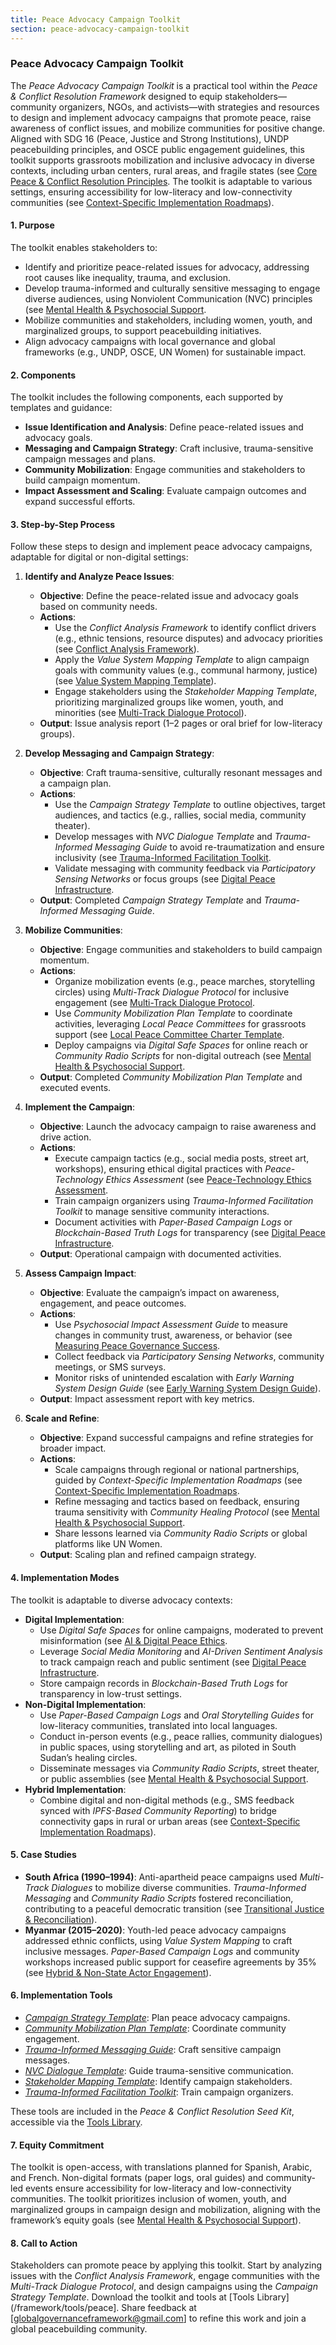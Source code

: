 ```yaml
---
title: Peace Advocacy Campaign Toolkit
section: peace-advocacy-campaign-toolkit
---
```


### Peace Advocacy Campaign Toolkit

The *Peace Advocacy Campaign Toolkit* is a practical tool within the *Peace & Conflict Resolution Framework* designed to equip stakeholders—community organizers, NGOs, and activists—with strategies and resources to design and implement advocacy campaigns that promote peace, raise awareness of conflict issues, and mobilize communities for positive change. Aligned with SDG 16 (Peace, Justice and Strong Institutions), UNDP peacebuilding principles, and OSCE public engagement guidelines, this toolkit supports grassroots mobilization and inclusive advocacy in diverse contexts, including urban centers, rural areas, and fragile states (see [Core Peace & Conflict Resolution Principles](/framework/docs/implementation/peace#core-principles]). The toolkit is adaptable to various settings, ensuring accessibility for low-literacy and low-connectivity communities (see [Context-Specific Implementation Roadmaps](/framework/docs/implementation/peace#context-specific-roadmaps)).

#### 1. Purpose
The toolkit enables stakeholders to:
- Identify and prioritize peace-related issues for advocacy, addressing root causes like inequality, trauma, and exclusion.
- Develop trauma-informed and culturally sensitive messaging to engage diverse audiences, using Nonviolent Communication (NVC) principles (see [Mental Health & Psychosocial Support](/framework/docs/implementation/peace#mental-health]).
- Mobilize communities and stakeholders, including women, youth, and marginalized groups, to support peacebuilding initiatives.
- Align advocacy campaigns with local governance and global frameworks (e.g., UNDP, OSCE, UN Women) for sustainable impact.

#### 2. Components
The toolkit includes the following components, each supported by templates and guidance:
- **Issue Identification and Analysis**: Define peace-related issues and advocacy goals.
- **Messaging and Campaign Strategy**: Craft inclusive, trauma-sensitive campaign messages and plans.
- **Community Mobilization**: Engage communities and stakeholders to build campaign momentum.
- **Impact Assessment and Scaling**: Evaluate campaign outcomes and expand successful efforts.

#### 3. Step-by-Step Process
Follow these steps to design and implement peace advocacy campaigns, adaptable for digital or non-digital settings:

1. **Identify and Analyze Peace Issues**:
   - **Objective**: Define the peace-related issue and advocacy goals based on community needs.
   - **Actions**:
     - Use the *Conflict Analysis Framework* to identify conflict drivers (e.g., ethnic tensions, resource disputes) and advocacy priorities (see [Conflict Analysis Framework](/framework/docs/implementation/peace#conflict-analysis-framework)).
     - Apply the *Value System Mapping Template* to align campaign goals with community values (e.g., communal harmony, justice) (see [Value System Mapping Template](/framework/docs/implementation/peace#value-system-mapping-template)).
     - Engage stakeholders using the *Stakeholder Mapping Template*, prioritizing marginalized groups like women, youth, and minorities (see [Multi-Track Dialogue Protocol](/framework/docs/implementation/peace#multi-track-dialogue-protocol)).
   - **Output**: Issue analysis report (1–2 pages or oral brief for low-literacy groups).

2. **Develop Messaging and Campaign Strategy**:
   - **Objective**: Craft trauma-sensitive, culturally resonant messages and a campaign plan.
   - **Actions**:
     - Use the *Campaign Strategy Template* to outline objectives, target audiences, and tactics (e.g., rallies, social media, community theater).
     - Develop messages with *NVC Dialogue Template* and *Trauma-Informed Messaging Guide* to avoid re-traumatization and ensure inclusivity (see [Trauma-Informed Facilitation Toolkit](/framework/docs/implementation/peace#trauma-informed-toolkit]).
     - Validate messaging with community feedback via *Participatory Sensing Networks* or focus groups (see [Digital Peace Infrastructure](/framework/docs/implementation/peace#digital-infrastructure]).
   - **Output**: Completed *Campaign Strategy Template* and *Trauma-Informed Messaging Guide*.

3. **Mobilize Communities**:
   - **Objective**: Engage communities and stakeholders to build campaign momentum.
   - **Actions**:
     - Organize mobilization events (e.g., peace marches, storytelling circles) using *Multi-Track Dialogue Protocol* for inclusive engagement (see [Multi-Track Dialogue Protocol](/framework/docs/implementation/peace#multi-track-dialogue-protocol]).
     - Use *Community Mobilization Plan Template* to coordinate activities, leveraging *Local Peace Committees* for grassroots support (see [Local Peace Committee Charter Template](/framework/docs/implementation/peace#local-peace-committee-charter-template]).
     - Deploy campaigns via *Digital Safe Spaces* for online reach or *Community Radio Scripts* for non-digital outreach (see [Mental Health & Psychosocial Support](/framework/docs/implementation/peace#mental-health]).
   - **Output**: Completed *Community Mobilization Plan Template* and executed events.

4. **Implement the Campaign**:
   - **Objective**: Launch the advocacy campaign to raise awareness and drive action.
   - **Actions**:
     - Execute campaign tactics (e.g., social media posts, street art, workshops), ensuring ethical digital practices with *Peace-Technology Ethics Assessment* (see [Peace-Technology Ethics Assessment](/framework/docs/implementation/peace#peace-technology-ethics-assessment]).
     - Train campaign organizers using *Trauma-Informed Facilitation Toolkit* to manage sensitive community interactions.
     - Document activities with *Paper-Based Campaign Logs* or *Blockchain-Based Truth Logs* for transparency (see [Digital Peace Infrastructure](/framework/docs/implementation/peace#digital-infrastructure]).
   - **Output**: Operational campaign with documented activities.

5. **Assess Campaign Impact**:
   - **Objective**: Evaluate the campaign’s impact on awareness, engagement, and peace outcomes.
   - **Actions**:
     - Use *Psychosocial Impact Assessment Guide* to measure changes in community trust, awareness, or behavior (see [Measuring Peace Governance Success](/framework/docs/implementation/peace#measuring-success]).
     - Collect feedback via *Participatory Sensing Networks*, community meetings, or SMS surveys.
     - Monitor risks of unintended escalation with *Early Warning System Design Guide* (see [Early Warning System Design Guide](/framework/docs/implementation/peace#early-warning-system-design-guide)).
   - **Output**: Impact assessment report with key metrics.

6. **Scale and Refine**:
   - **Objective**: Expand successful campaigns and refine strategies for broader impact.
   - **Actions**:
     - Scale campaigns through regional or national partnerships, guided by *Context-Specific Implementation Roadmaps* (see [Context-Specific Implementation Roadmaps](/framework/docs/implementation/peace#context-specific-roadmaps]).
     - Refine messaging and tactics based on feedback, ensuring trauma sensitivity with *Community Healing Protocol* (see [Mental Health & Psychosocial Support](/framework/docs/implementation/peace#mental-health]).
     - Share lessons learned via *Community Radio Scripts* or global platforms like UN Women.
   - **Output**: Scaling plan and refined campaign strategy.

#### 4. Implementation Modes
The toolkit is adaptable to diverse advocacy contexts:
- **Digital Implementation**:
  - Use *Digital Safe Spaces* for online campaigns, moderated to prevent misinformation (see [AI & Digital Peace Ethics](/framework/docs/implementation/peace#ai-ethics]).
  - Leverage *Social Media Monitoring* and *AI-Driven Sentiment Analysis* to track campaign reach and public sentiment (see [Digital Peace Infrastructure](/framework/docs/implementation/peace#digital-infrastructure]).
  - Store campaign records in *Blockchain-Based Truth Logs* for transparency in low-trust settings.
- **Non-Digital Implementation**:
  - Use *Paper-Based Campaign Logs* and *Oral Storytelling Guides* for low-literacy communities, translated into local languages.
  - Conduct in-person events (e.g., peace rallies, community dialogues) in public spaces, using storytelling and art, as piloted in South Sudan’s healing circles.
  - Disseminate messages via *Community Radio Scripts*, street theater, or public assemblies (see [Mental Health & Psychosocial Support](/framework/docs/implementation/peace#mental-health]).
- **Hybrid Implementation**:
  - Combine digital and non-digital methods (e.g., SMS feedback synced with *IPFS-Based Community Reporting*) to bridge connectivity gaps in rural or urban areas (see [Context-Specific Implementation Roadmaps](/framework/docs/implementation/peace#context-specific-roadmaps)).

#### 5. Case Studies
- **South Africa (1990–1994)**: Anti-apartheid peace campaigns used *Multi-Track Dialogues* to mobilize diverse communities. *Trauma-Informed Messaging* and *Community Radio Scripts* fostered reconciliation, contributing to a peaceful democratic transition (see [Transitional Justice & Reconciliation](/framework/docs/implementation/peace#transitional-justice)).
- **Myanmar (2015–2020)**: Youth-led peace advocacy campaigns addressed ethnic conflicts, using *Value System Mapping* to craft inclusive messages. *Paper-Based Campaign Logs* and community workshops increased public support for ceasefire agreements by 35% (see [Hybrid & Non-State Actor Engagement](/framework/docs/implementation/peace#non-state-actors)).

#### 6. Implementation Tools
- *[Campaign Strategy Template](/framework/tools/peace/campaign-strategy-template-en.pdf)*: Plan peace advocacy campaigns.
- *[Community Mobilization Plan Template](/framework/tools/peace/community-mobilization-plan-template-en.pdf)*: Coordinate community engagement.
- *[Trauma-Informed Messaging Guide](/framework/tools/peace/trauma-informed-messaging-guide-en.pdf)*: Craft sensitive campaign messages.
- *[NVC Dialogue Template](/framework/tools/peace/nvc-dialogue-template-en.pdf)*: Guide trauma-sensitive communication.
- *[Stakeholder Mapping Template](/framework/tools/peace/stakeholder-mapping-template-en.pdf)*: Identify campaign stakeholders.
- *[Trauma-Informed Facilitation Toolkit](/framework/tools/peace/trauma-informed-toolkit-en.pdf)*: Train campaign organizers.

These tools are included in the *Peace & Conflict Resolution Seed Kit*, accessible via the [Tools Library](/framework/tools/peace).

#### 7. Equity Commitment
The toolkit is open-access, with translations planned for Spanish, Arabic, and French. Non-digital formats (paper logs, oral guides) and community-led events ensure accessibility for low-literacy and low-connectivity communities. The toolkit prioritizes inclusion of women, youth, and marginalized groups in campaign design and mobilization, aligning with the framework’s equity goals (see [Mental Health & Psychosocial Support](/framework/docs/implementation/peace#mental-health)).

#### 8. Call to Action
Stakeholders can promote peace by applying this toolkit. Start by analyzing issues with the *Conflict Analysis Framework*, engage communities with the *Multi-Track Dialogue Protocol*, and design campaigns using the *Campaign Strategy Template*. Download the toolkit and tools at [Tools Library](/framework/tools/peace]. Share feedback at [globalgovernanceframework@gmail.com] to refine this work and join a global peacebuilding community.